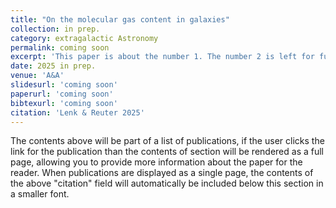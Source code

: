 ```yaml
---
title: "On the molecular gas content in galaxies"
collection: in prep.
category: extragalactic Astronomy
permalink: coming soon
excerpt: 'This paper is about the number 1. The number 2 is left for future work.'
date: 2025 in prep.
venue: 'A&A'
slidesurl: 'coming soon'
paperurl: 'coming soon'
bibtexurl: 'coming soon'
citation: 'Lenk & Reuter 2025'
---
```

The contents above will be part of a list of publications, if the user clicks the link for the publication than the contents of section will be rendered as a full page, allowing you to provide more information about the paper for the reader. When publications are displayed as a single page, the contents of the above "citation" field will automatically be included below this section in a smaller font.

